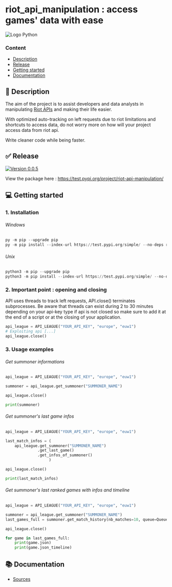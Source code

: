# riot_api_manipulation : access games' data with ease
![Logo Python](https://img.shields.io/badge/python-3670A0?style=for-the-badge&logo=python&logoColor=ffdd54)

### Content

- [Description](#-description)
- [Release](#-release)
- [Getting started](#-getting-started)
- [Documentation](#-documentation)

## 📕 Description

The aim of the project is to assist developers and data analysts in manipulating [Riot APIs](https://developer.riotgames.com/apis) and making their life easier.

With optimized auto-tracking on left requests due to riot limitations and shortcuts to access data, do not worry more on how will your project access data from riot api.

Write cleaner code while being faster.

## ✅ Release
[![Version 0.0.5](https://img.shields.io/badge/0.0.5-%2316c60c.svg?style=for-the-badge&label=version)](https://test.pypi.org/project/riot-api-manipulation/)

View the package here : https://test.pypi.org/project/riot-api-manipulation/

## 💻 Getting started

### 1. Installation

###### Windows
```python
py -m pip --upgrade pip
py -m pip install --index-url https://test.pypi.org/simple/ --no-deps riot-api-manipulation 
```

###### Unix
```python
python3 -m pip --upgrade pip
python3 -m pip install --index-url https://test.pypi.org/simple/ --no-deps riot-api-manipulation 
```

### 2. Important point : opening and closing

API uses threads to track left requests, API.close() terminates subprocesses.
Be aware that threads can exist during 2 to 30 minutes depending on your api-key type if api is not closed so make sure to add it at the end of a script or at the closing of your application.
```python
api_league = API_LEAGUE("YOUR_API_KEY", "europe", "euw1")
# Exploiting api [...]
api_league.close()
```

### 3. Usage examples

###### Get summoner informations
```python
api_league = API_LEAGUE("YOUR_API_KEY", "europe", "euw1")

summoner = api_league.get_summoner("SUMMONER_NAME")

api_league.close()

print(summoner)
```

###### Get summoner's last game infos
```python
api_league = API_LEAGUE("YOUR_API_KEY", "europe", "euw1")

last_match_infos = (
    api_league.get_summoner("SUMMONER_NAME")
              .get_last_game()
              .get_infos_of_summoner()
                   )

api_league.close()

print(last_match_infos)
```

###### Get summoner's last ranked games with infos and timeline
```python
api_league = API_LEAGUE("YOUR_API_KEY", "europe", "euw1")

summoner = api_league.get_summoner("SUMMONER_NAME")
last_games_full = summoner.get_match_history(nb_matches=10, queue=QueueType.RANKED, load_infos=True, load_timelines=True)

api_league.close()

for game in last_games_full:
    print(game.json)
    print(game.json_timeline)
```

## 📚 Documentation

- [Sources](./riot_api/)
